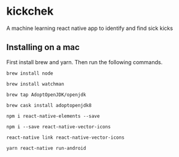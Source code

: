 # kickchek
A machine learning react native app to identify and find sick kicks

## Installing on a mac
First install brew and yarn.
Then run the following commands.

```brew install node```

```brew install watchman```

```brew tap AdoptOpenJDK/openjdk```

```brew cask install adoptopenjdk8```

```npm i react-native-elements --save```

```npm i --save react-native-vector-icons```

```react-native link react-native-vector-icons```

```yarn react-native run-android```